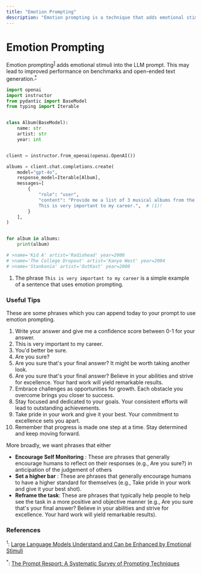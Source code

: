 ```yaml
---
title: "Emotion Prompting"
description: "Emotion prompting is a technique that adds emotional stimuli into the LLM prompt. This leads to improved performance on benchmarks and open-ended text generation"
---
```


# Emotion Prompting

Emotion prompting<sup><a href="https://arxiv.org/abs/2307.11760">1</a></sup> adds emotional stimuli into the LLM prompt. This may lead to improved performance on benchmarks and open-ended text generation.<sup><a href="https://arxiv.org/abs/2406.06608">\*</a></sup>

```python
import openai
import instructor
from pydantic import BaseModel
from typing import Iterable


class Album(BaseModel):
    name: str
    artist: str
    year: int


client = instructor.from_openai(openai.OpenAI())

albums = client.chat.completions.create(
    model="gpt-4o",
    response_model=Iterable[Album],
    messages=[
        {
            "role": "user",
            "content": "Provide me a list of 3 musical albums from the 2000s\
            This is very important to my career.",  # (1)!
        }
    ],
)


for album in albums:
    print(album)

# >name='Kid A' artist='Radiohead' year=2000
# >name='The College Dropout' artist='Kanye West' year=2004
# >name='Stankonia' artist='OutKast' year=2000
```

1.  The phrase `This is very important to my career` is a simple example of a sentence that uses emotion prompting.

### Useful Tips

These are some phrases which you can append today to your prompt to use emotion prompting.

1. Write your answer and give me a confidence score between 0-1 for your answer.
2. This is very important to my career.
3. You'd better be sure.
4. Are you sure?
5. Are you sure that's your final answer? It might be worth taking another look.
6. Are you sure that's your final answer? Believe in your abilities and strive for excellence. Your hard work will yield remarkable results.
7. Embrace challenges as opportunities for growth. Each obstacle you overcome brings you closer to success.
8. Stay focused and dedicated to your goals. Your consistent efforts will lead to outstanding achievements.
9. Take pride in your work and give it your best. Your commitment to excellence sets you apart.
10. Remember that progress is made one step at a time. Stay determined and keep moving forward.

More broadly, we want phrases that either

- **Encourage Self Monitoring** : These are phrases that generally encourage humans to reflect on their responses (e.g., Are you sure?) in anticipation of the judgement of others
- **Set a higher bar** : These are phrases that generally encourage humans to have a higher standard for themselves (e.g., Take pride in your work and give it your best shot).
- **Reframe the task**: These are phrases that typically help people to help see the task in a more positive and objective manner (e.g., Are you sure that's your final answer? Believe in your abilities and strive for excellence. Your hard work will yield remarkable results).

### References

<sup id="ref-1">1</sup>: [Large Language Models Understand and Can be Enhanced by Emotional Stimuli](https://arxiv.org/abs/2307.11760)

<sup id="ref-asterisk">\*</sup>: [The Prompt Resport: A Systematic Survey of Prompting Techniques](https://arxiv.org/abs/2406.06608)
